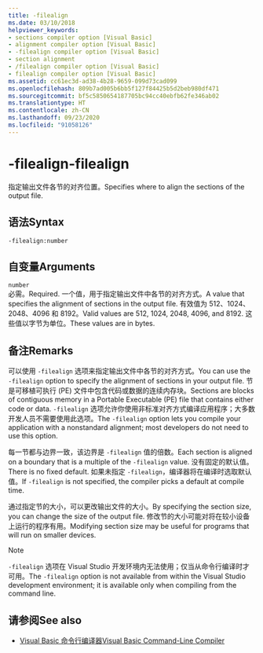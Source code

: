 ```yaml
---
title: -filealign
ms.date: 03/10/2018
helpviewer_keywords:
- sections compiler option [Visual Basic]
- alignment compiler option [Visual Basic]
- -filealign compiler option [Visual Basic]
- section alignment
- /filealign compiler option [Visual Basic]
- filealign compiler option [Visual Basic]
ms.assetid: cc61ec3d-ad38-4b28-9659-099d73cad099
ms.openlocfilehash: 809b7ad005b6bb5f127f84425b5d2beb980df471
ms.sourcegitcommit: bf5c5850654187705bc94cc40ebfb62fe346ab02
ms.translationtype: HT
ms.contentlocale: zh-CN
ms.lasthandoff: 09/23/2020
ms.locfileid: "91058126"
---
```

# <a name="-filealign"></a><span data-ttu-id="4e114-102">-filealign</span><span class="sxs-lookup"><span data-stu-id="4e114-102">-filealign</span></span>

<span data-ttu-id="4e114-103">指定输出文件各节的对齐位置。</span><span class="sxs-lookup"><span data-stu-id="4e114-103">Specifies where to align the sections of the output file.</span></span>  
  
## <a name="syntax"></a><span data-ttu-id="4e114-104">语法</span><span class="sxs-lookup"><span data-stu-id="4e114-104">Syntax</span></span>  
  
```console  
-filealign:number  
```  
  
## <a name="arguments"></a><span data-ttu-id="4e114-105">自变量</span><span class="sxs-lookup"><span data-stu-id="4e114-105">Arguments</span></span>  

 `number`  
 <span data-ttu-id="4e114-106">必需。</span><span class="sxs-lookup"><span data-stu-id="4e114-106">Required.</span></span> <span data-ttu-id="4e114-107">一个值，用于指定输出文件中各节的对齐方式。</span><span class="sxs-lookup"><span data-stu-id="4e114-107">A value that specifies the alignment of sections in the output file.</span></span> <span data-ttu-id="4e114-108">有效值为 512、1024、2048、4096 和 8192。</span><span class="sxs-lookup"><span data-stu-id="4e114-108">Valid values are 512, 1024, 2048, 4096, and 8192.</span></span> <span data-ttu-id="4e114-109">这些值以字节为单位。</span><span class="sxs-lookup"><span data-stu-id="4e114-109">These values are in bytes.</span></span>  
  
## <a name="remarks"></a><span data-ttu-id="4e114-110">备注</span><span class="sxs-lookup"><span data-stu-id="4e114-110">Remarks</span></span>  

 <span data-ttu-id="4e114-111">可以使用 `-filealign` 选项来指定输出文件中各节的对齐方式。</span><span class="sxs-lookup"><span data-stu-id="4e114-111">You can use the `-filealign` option to specify the alignment of sections in your output file.</span></span> <span data-ttu-id="4e114-112">节是可移植可执行 (PE) 文件中包含代码或数据的连续内存块。</span><span class="sxs-lookup"><span data-stu-id="4e114-112">Sections are blocks of contiguous memory in a Portable Executable (PE) file that contains either code or data.</span></span> <span data-ttu-id="4e114-113">`-filealign` 选项允许你使用非标准对齐方式编译应用程序；大多数开发人员不需要使用此选项。</span><span class="sxs-lookup"><span data-stu-id="4e114-113">The `-filealign` option lets you compile your application with a nonstandard alignment; most developers do not need to use this option.</span></span>  
  
 <span data-ttu-id="4e114-114">每一节都与边界一致，该边界是 `-filealign` 值的倍数。</span><span class="sxs-lookup"><span data-stu-id="4e114-114">Each section is aligned on a boundary that is a multiple of the `-filealign` value.</span></span> <span data-ttu-id="4e114-115">没有固定的默认值。</span><span class="sxs-lookup"><span data-stu-id="4e114-115">There is no fixed default.</span></span> <span data-ttu-id="4e114-116">如果未指定 `-filealign`，编译器将在编译时选取默认值。</span><span class="sxs-lookup"><span data-stu-id="4e114-116">If `-filealign` is not specified, the compiler picks a default at compile time.</span></span>  
  
 <span data-ttu-id="4e114-117">通过指定节的大小，可以更改输出文件的大小。</span><span class="sxs-lookup"><span data-stu-id="4e114-117">By specifying the section size, you can change the size of the output file.</span></span> <span data-ttu-id="4e114-118">修改节的大小可能对将在较小设备上运行的程序有用。</span><span class="sxs-lookup"><span data-stu-id="4e114-118">Modifying section size may be useful for programs that will run on smaller devices.</span></span>  
  
> [!NOTE]
> <span data-ttu-id="4e114-119">`-filealign` 选项在 Visual Studio 开发环境内无法使用；仅当从命令行编译时才可用。</span><span class="sxs-lookup"><span data-stu-id="4e114-119">The `-filealign` option is not available from within the Visual Studio development environment; it is available only when compiling from the command line.</span></span>  
  
## <a name="see-also"></a><span data-ttu-id="4e114-120">请参阅</span><span class="sxs-lookup"><span data-stu-id="4e114-120">See also</span></span>

- [<span data-ttu-id="4e114-121">Visual Basic 命令行编译器</span><span class="sxs-lookup"><span data-stu-id="4e114-121">Visual Basic Command-Line Compiler</span></span>](index.md)

